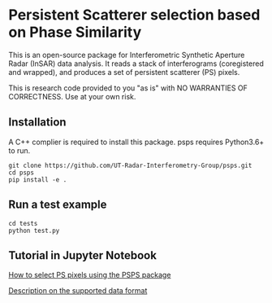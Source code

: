 # Persistent Scatterer selection based on Phase Similarity
This is an open-source package for Interferometric Synthetic Aperture Radar (InSAR) data analysis. It reads a stack of interferograms (coregistered and wrapped), and produces a set of persistent scatterer (PS) pixels.

This is research code provided to you "as is" with NO WARRANTIES OF CORRECTNESS. Use at your own risk.

## Installation
A C++ complier is required to install this package.
psps requires Python3.6+ to run.

```
git clone https://github.com/UT-Radar-Interferometry-Group/psps.git
cd psps
pip install -e .
```

## Run a test example
```
cd tests
python test.py
```

## Tutorial in Jupyter Notebook
[How to select PS pixels using the PSPS package](tests/tutorial.ipynb)

[Description on the supported data format](tests/data_format.ipynb)
